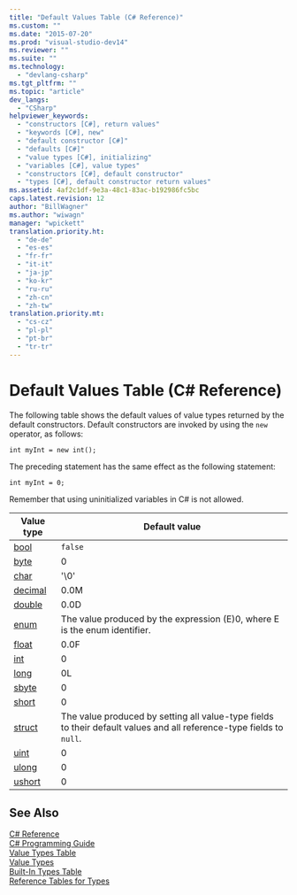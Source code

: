 ```yaml
---
title: "Default Values Table (C# Reference)"
ms.custom: ""
ms.date: "2015-07-20"
ms.prod: "visual-studio-dev14"
ms.reviewer: ""
ms.suite: ""
ms.technology: 
  - "devlang-csharp"
ms.tgt_pltfrm: ""
ms.topic: "article"
dev_langs: 
  - "CSharp"
helpviewer_keywords: 
  - "constructors [C#], return values"
  - "keywords [C#], new"
  - "default constructor [C#]"
  - "defaults [C#]"
  - "value types [C#], initializing"
  - "variables [C#], value types"
  - "constructors [C#], default constructor"
  - "types [C#], default constructor return values"
ms.assetid: 4af2c1df-9e3a-48c1-83ac-b192986fc5bc
caps.latest.revision: 12
author: "BillWagner"
ms.author: "wiwagn"
manager: "wpickett"
translation.priority.ht: 
  - "de-de"
  - "es-es"
  - "fr-fr"
  - "it-it"
  - "ja-jp"
  - "ko-kr"
  - "ru-ru"
  - "zh-cn"
  - "zh-tw"
translation.priority.mt: 
  - "cs-cz"
  - "pl-pl"
  - "pt-br"
  - "tr-tr"
---
```

# Default Values Table (C# Reference)
The following table shows the default values of value types returned by the default constructors. Default constructors are invoked by using the `new` operator, as follows:  
  
```  
int myInt = new int();  
```  
  
 The preceding statement has the same effect as the following statement:  
  
```  
int myInt = 0;  
```  
  
 Remember that using uninitialized variables in C# is not allowed.  
  
|Value type|Default value|  
|----------------|-------------------|  
|[bool](../../../csharp\language-reference\keywords/bool.md)|`false`|  
|[byte](../../../csharp\language-reference\keywords/byte.md)|0|  
|[char](../../../csharp\language-reference\keywords/char.md)|'\0'|  
|[decimal](../../../csharp\language-reference\keywords/decimal.md)|0.0M|  
|[double](../../../csharp\language-reference\keywords/double.md)|0.0D|  
|[enum](../../../csharp\language-reference\keywords/enum.md)|The value produced by the expression (E)0, where E is the enum identifier.|  
|[float](../../../csharp\language-reference\keywords/float.md)|0.0F|  
|[int](../../../csharp\language-reference\keywords/int.md)|0|  
|[long](../../../csharp\language-reference\keywords/long.md)|0L|  
|[sbyte](../../../csharp\language-reference\keywords/sbyte.md)|0|  
|[short](../../../csharp\language-reference\keywords/short.md)|0|  
|[struct](../../../csharp\language-reference\keywords/struct.md)|The value produced by setting all value-type fields to their default values and all reference-type fields to `null`.|  
|[uint](../../../csharp\language-reference\keywords/uint.md)|0|  
|[ulong](../../../csharp\language-reference\keywords/ulong.md)|0|  
|[ushort](../../../csharp\language-reference\keywords/ushort.md)|0|  
  
## See Also  
 [C# Reference](../../../csharp\language-reference/index.md)   
 [C# Programming Guide](../../../csharp\programming-guide/index.md)   
 [Value Types Table](../../../csharp\language-reference\keywords/value-types-table.md)   
 [Value Types](../../../csharp\language-reference\keywords/value-types.md)   
 [Built-In Types Table](../../../csharp\language-reference\keywords/built-in-types-table.md)   
 [Reference Tables for Types](../../../csharp\language-reference\keywords/reference-tables-for-types.md)